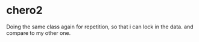 # chero2
Doing the same class again for repetition, so that i can lock in the data. and compare to my other one.
